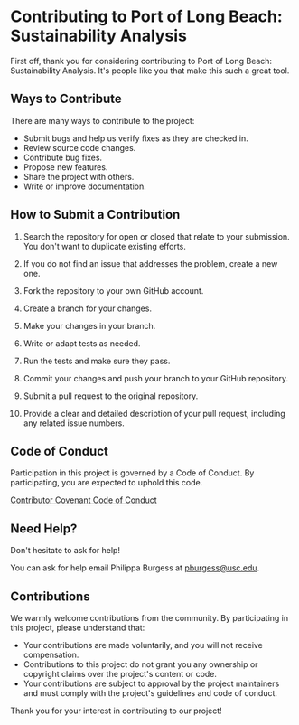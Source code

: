 # Contributing to Port of Long Beach: Sustainability Analysis

First off, thank you for considering contributing to Port of Long Beach: Sustainability Analysis. It's people like you that make this such a great tool.

## Ways to Contribute

There are many ways to contribute to the project:

- Submit bugs and help us verify fixes as they are checked in.
- Review source code changes.
- Contribute bug fixes.
- Propose new features.
- Share the project with others.
- Write or improve documentation.

## How to Submit a Contribution

1. Search the repository for open or closed that relate to your submission. You don't want to duplicate existing efforts.

2. If you do not find an issue that addresses the problem, create a new one.

3. Fork the repository to your own GitHub account.

4. Create a branch for your changes.

5. Make your changes in your branch.

6. Write or adapt tests as needed.

7. Run the tests and make sure they pass.

8. Commit your changes and push your branch to your GitHub repository.

9. Submit a pull request to the original repository.

10. Provide a clear and detailed description of your pull request, including any related issue numbers.

## Code of Conduct

Participation in this project is governed by a Code of Conduct. By participating, you are expected to uphold this code.

[Contributor Covenant Code of Conduct](https://www.contributor-covenant.org/)

## Need Help?

Don't hesitate to ask for help!

You can ask for help email Philippa Burgess at pburgess@usc.edu. 

## Contributions 

We warmly welcome contributions from the community. By participating in this project, please understand that:

- Your contributions are made voluntarily, and you will not receive compensation.
- Contributions to this project do not grant you any ownership or copyright claims over the project's content or code.
- Your contributions are subject to approval by the project maintainers and must comply with the project's guidelines and code of conduct.

Thank you for your interest in contributing to our project!
